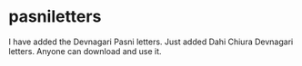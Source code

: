 # pasniletters
I have added the Devnagari Pasni letters. 
Just added Dahi Chiura Devnagari letters.
Anyone can download and use it.
